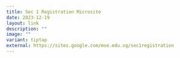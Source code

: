 ```yaml
---
title: Sec 1 Registration Microsite
date: 2023-12-19
layout: link
description: ""
image: ""
variant: tiptap
external: https://sites.google.com/moe.edu.sg/sec1registration
---
```

